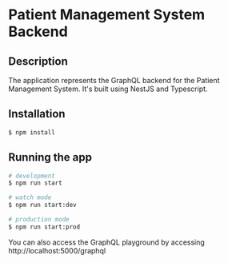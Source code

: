 # Patient Management System Backend

## Description

The application represents the GraphQL backend for the Patient Management System. It's built using NestJS and Typescript.

## Installation

```bash
$ npm install
```

## Running the app

```bash
# development
$ npm run start

# watch mode
$ npm run start:dev

# production mode
$ npm run start:prod
```

You can also access the GraphQL playground by accessing http://localhost:5000/graphql